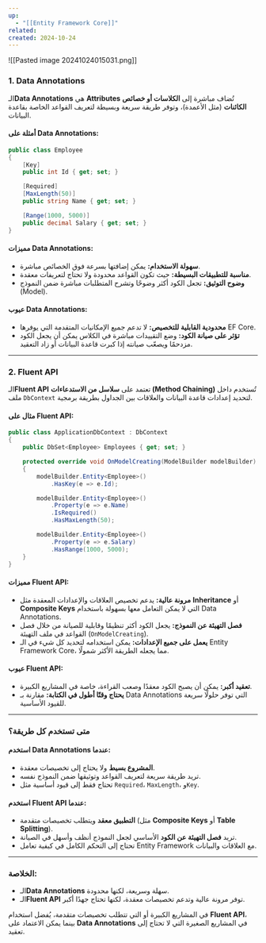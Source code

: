 ```yaml
---
up:
  - "[[Entity Framework Core]]"
related: 
created: 2024-10-24
---
```

![[Pasted image 20241024015031.png]]
### 1. Data Annotations
الـ**Data Annotations** هي **Attributes** تُضاف مباشرة إلى **الكلاسات أو خصائص الكائنات** (مثل الأعمدة)، وتوفر طريقة سريعة وبسيطة لتعريف القواعد الخاصة بقاعدة البيانات.

#### **أمثلة على Data Annotations:**
```csharp
public class Employee
{
    [Key]
    public int Id { get; set; }

    [Required]
    [MaxLength(50)]
    public string Name { get; set; }

    [Range(1000, 5000)]
    public decimal Salary { get; set; }
}
```

#### **مميزات Data Annotations:**
- **سهولة الاستخدام:** يمكن إضافتها بسرعة فوق الخصائص مباشرة.
- **مناسبة للتطبيقات البسيطة:** حيث تكون القواعد محدودة ولا تحتاج لتعريفات معقدة.
- **وضوح التوثيق:** تجعل الكود أكثر وضوحًا وتشرح المتطلبات مباشرة ضمن النموذج (Model).

#### **عيوب Data Annotations:**
- **محدودية القابلية للتخصيص:** لا تدعم جميع الإمكانيات المتقدمة التي يوفرها EF Core.
- **تؤثر على صيانة الكود:** وضع التقييدات مباشرة في الكلاس يمكن أن يجعل الكود مزدحمًا ويصعّب صيانته إذا كبرت قاعدة البيانات أو زاد التعقيد.

---

### 2. Fluent API
الـ**Fluent API** تعتمد على **سلاسل من الاستدعاءات (Method Chaining)** تُستخدم داخل ملف `DbContext` لتحديد إعدادات قاعدة البيانات والعلاقات بين الجداول بطريقة برمجية.

#### **مثال على Fluent API:**
```csharp
public class ApplicationDbContext : DbContext
{
    public DbSet<Employee> Employees { get; set; }

    protected override void OnModelCreating(ModelBuilder modelBuilder)
    {
        modelBuilder.Entity<Employee>()
            .HasKey(e => e.Id);

        modelBuilder.Entity<Employee>()
            .Property(e => e.Name)
            .IsRequired()
            .HasMaxLength(50);

        modelBuilder.Entity<Employee>()
            .Property(e => e.Salary)
            .HasRange(1000, 5000);
    }
}
```

#### **مميزات Fluent API:**
- **مرونة عالية:** يدعم تخصيص العلاقات والإعدادات المعقدة مثل **Inheritance** أو **Composite Keys** التي لا يمكن التعامل معها بسهولة باستخدام Data Annotations.
- **فصل التهيئة عن النموذج:** يجعل الكود أكثر تنظيمًا وقابلية للصيانة من خلال فصل القواعد في ملف التهيئة (`OnModelCreating`).
- **يعمل على جميع الإعدادات:** يمكن استخدامه لتحديد كل شيء في الـ Entity Framework Core، مما يجعله الطريقة الأكثر شمولًا.

#### **عيوب Fluent API:**
- **تعقيد أكبر:** يمكن أن يصبح الكود معقدًا وصعب القراءة، خاصة في المشاريع الكبيرة.
- **يحتاج وقتًا أطول في الكتابة:** مقارنة بـ Data Annotations التي توفر حلولًا سريعة للقيود الأساسية.

---

### متى تستخدم كل طريقة؟

#### **استخدم Data Annotations عندما:**
- **المشروع بسيط** ولا يحتاج إلى تخصيصات معقدة.
- تريد طريقة سريعة لتعريف القواعد وتوثيقها ضمن النموذج نفسه.
- تحتاج فقط إلى قيود أساسية مثل `Required`، `MaxLength`، و`Key`.

#### **استخدم Fluent API عندما:**
- **التطبيق معقد** ويتطلب تخصيصات متقدمة (مثل **Composite Keys** أو **Table Splitting**).
- تريد **فصل التهيئة عن الكود** الأساسي لجعل النموذج أنظف وأسهل في الصيانة.
- تحتاج إلى التحكم الكامل في كيفية تعامل Entity Framework مع العلاقات والبيانات.

---

### الخلاصة:
- الـ**Data Annotations** سهلة وسريعة، لكنها محدودة.
- الـ**Fluent API** توفر مرونة عالية وتدعم تخصيصات معقدة، لكنها تحتاج جهدًا أكبر.  

في المشاريع الكبيرة أو التي تتطلب تخصيصات متقدمة، يُفضل استخدام **Fluent API**، بينما يمكن الاعتماد على **Data Annotations** في المشاريع الصغيرة التي لا تحتاج إلى تعقيد.